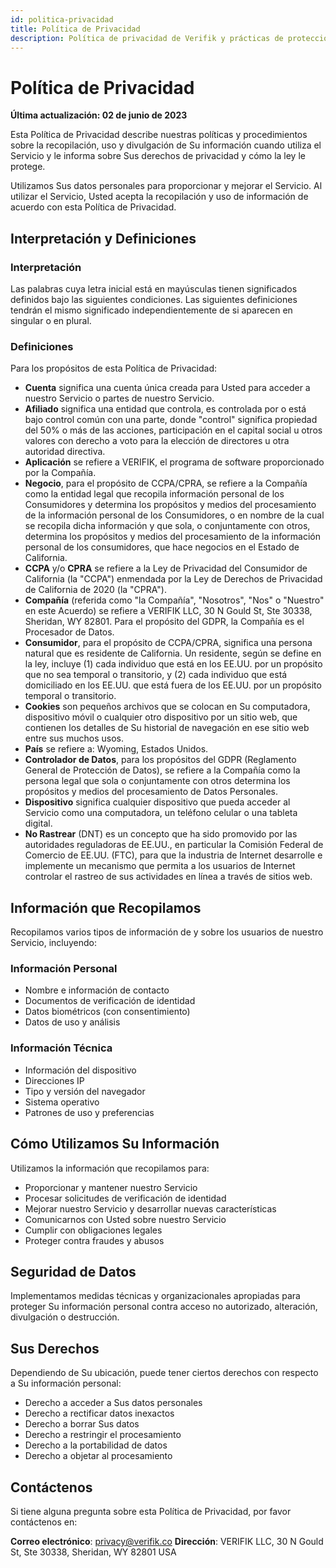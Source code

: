 ```yaml
---
id: politica-privacidad
title: Política de Privacidad
description: Política de privacidad de Verifik y prácticas de protección de datos
---
```


# Política de Privacidad

**Última actualización: 02 de junio de 2023**

Esta Política de Privacidad describe nuestras políticas y procedimientos sobre la recopilación, uso y divulgación de Su información cuando utiliza el Servicio y le informa sobre Sus derechos de privacidad y cómo la ley le protege.

Utilizamos Sus datos personales para proporcionar y mejorar el Servicio. Al utilizar el Servicio, Usted acepta la recopilación y uso de información de acuerdo con esta Política de Privacidad.

## Interpretación y Definiciones

### Interpretación

Las palabras cuya letra inicial está en mayúsculas tienen significados definidos bajo las siguientes condiciones. Las siguientes definiciones tendrán el mismo significado independientemente de si aparecen en singular o en plural.

### Definiciones

Para los propósitos de esta Política de Privacidad:

* **Cuenta** significa una cuenta única creada para Usted para acceder a nuestro Servicio o partes de nuestro Servicio.
* **Afiliado** significa una entidad que controla, es controlada por o está bajo control común con una parte, donde "control" significa propiedad del 50% o más de las acciones, participación en el capital social u otros valores con derecho a voto para la elección de directores u otra autoridad directiva.
* **Aplicación** se refiere a VERIFIK, el programa de software proporcionado por la Compañía.
* **Negocio**, para el propósito de CCPA/CPRA, se refiere a la Compañía como la entidad legal que recopila información personal de los Consumidores y determina los propósitos y medios del procesamiento de la información personal de los Consumidores, o en nombre de la cual se recopila dicha información y que sola, o conjuntamente con otros, determina los propósitos y medios del procesamiento de la información personal de los consumidores, que hace negocios en el Estado de California.
* **CCPA** y/o **CPRA** se refiere a la Ley de Privacidad del Consumidor de California (la "CCPA") enmendada por la Ley de Derechos de Privacidad de California de 2020 (la "CPRA").
* **Compañía** (referida como "la Compañía", "Nosotros", "Nos" o "Nuestro" en este Acuerdo) se refiere a VERIFIK LLC, 30 N Gould St, Ste 30338, Sheridan, WY 82801. Para el propósito del GDPR, la Compañía es el Procesador de Datos.
* **Consumidor**, para el propósito de CCPA/CPRA, significa una persona natural que es residente de California. Un residente, según se define en la ley, incluye (1) cada individuo que está en los EE.UU. por un propósito que no sea temporal o transitorio, y (2) cada individuo que está domiciliado en los EE.UU. que está fuera de los EE.UU. por un propósito temporal o transitorio.
* **Cookies** son pequeños archivos que se colocan en Su computadora, dispositivo móvil o cualquier otro dispositivo por un sitio web, que contienen los detalles de Su historial de navegación en ese sitio web entre sus muchos usos.
* **País** se refiere a: Wyoming, Estados Unidos.
* **Controlador de Datos**, para los propósitos del GDPR (Reglamento General de Protección de Datos), se refiere a la Compañía como la persona legal que sola o conjuntamente con otros determina los propósitos y medios del procesamiento de Datos Personales.
* **Dispositivo** significa cualquier dispositivo que pueda acceder al Servicio como una computadora, un teléfono celular o una tableta digital.
* **No Rastrear** (DNT) es un concepto que ha sido promovido por las autoridades reguladoras de EE.UU., en particular la Comisión Federal de Comercio de EE.UU. (FTC), para que la industria de Internet desarrolle e implemente un mecanismo que permita a los usuarios de Internet controlar el rastreo de sus actividades en línea a través de sitios web.

## Información que Recopilamos

Recopilamos varios tipos de información de y sobre los usuarios de nuestro Servicio, incluyendo:

### Información Personal
- Nombre e información de contacto
- Documentos de verificación de identidad
- Datos biométricos (con consentimiento)
- Datos de uso y análisis

### Información Técnica
- Información del dispositivo
- Direcciones IP
- Tipo y versión del navegador
- Sistema operativo
- Patrones de uso y preferencias

## Cómo Utilizamos Su Información

Utilizamos la información que recopilamos para:

- Proporcionar y mantener nuestro Servicio
- Procesar solicitudes de verificación de identidad
- Mejorar nuestro Servicio y desarrollar nuevas características
- Comunicarnos con Usted sobre nuestro Servicio
- Cumplir con obligaciones legales
- Proteger contra fraudes y abusos

## Seguridad de Datos

Implementamos medidas técnicas y organizacionales apropiadas para proteger Su información personal contra acceso no autorizado, alteración, divulgación o destrucción.

## Sus Derechos

Dependiendo de Su ubicación, puede tener ciertos derechos con respecto a Su información personal:

- Derecho a acceder a Sus datos personales
- Derecho a rectificar datos inexactos
- Derecho a borrar Sus datos
- Derecho a restringir el procesamiento
- Derecho a la portabilidad de datos
- Derecho a objetar al procesamiento

## Contáctenos

Si tiene alguna pregunta sobre esta Política de Privacidad, por favor contáctenos en:

**Correo electrónico**: privacy@verifik.co
**Dirección**: VERIFIK LLC, 30 N Gould St, Ste 30338, Sheridan, WY 82801 USA